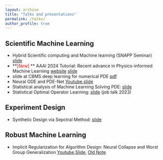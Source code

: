 ```yaml
---
layout: archive
title: "Talks and presentations"
permalink: /talks/
author_profile: true
---
```




## Scientific Machine Learning
- Hybrid Scientific computing and Machine learning (SNAPP Seminar) [slide](https://2prime.github.io/files/SCASMLslide.pdf)
- **<font color='red'>[*New*]</font> ** AAAI 2024 Tutorial: Recent advance in Physics-informed Machine Learning  [website](https://sites.google.com/view/aaai-2024-tutorial-piml/) [slide](https://2prime.github.io/files/SML/piml_aaai.pdf)
- slide at CBMS deep learning for numerical PDE [pdf](https://2prime.github.io/files/CBMS_dlpde.pdf)
- Neural ODE and PDE-Net [Youtube](https://www.youtube.com/watch?v=URZG4ksH06g),[slide](https://2prime.github.io/files/ODETalk%20(1).pdf)
- Statistical analysis of Machine Learning Solving PDE: [slide](https://2prime.github.io/files/mlpde.pdf)
- Statistical Optimal Operator Learning: [slide](https://2prime.github.io/files/oplearning.pdf) (job talk 2023)
## Experiment Design
- Synthetic Design via Sepctral Method: [slide](https://2prime.github.io/files/SD.pdf)
## Robust Machine Learning
- Implicit Regularization for Algorithm Design: Neural Collapse and Worst Group Generalization [Youtube](https://www.youtube.com/watch?v=bM6jdI-T8CM),[Slide](https://drive.google.com/file/d/1UA5yr8W1iDdccZBbuA7xJioQ45q2RLZq/view), [Old Note](https://www.overleaf.com/read/dxfkrjkhnfqr)
